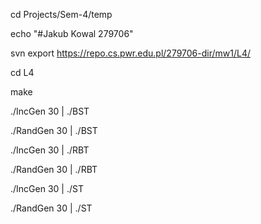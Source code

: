 cd Projects/Sem-4/temp

echo "#Jakub Kowal 279706"

svn export https://repo.cs.pwr.edu.pl/279706-dir/mw1/L4/

cd L4

make

./IncGen 30 | ./BST

./RandGen 30 | ./BST

./IncGen 30 | ./RBT

./RandGen 30 | ./RBT

./IncGen 30 | ./ST

./RandGen 30 | ./ST
